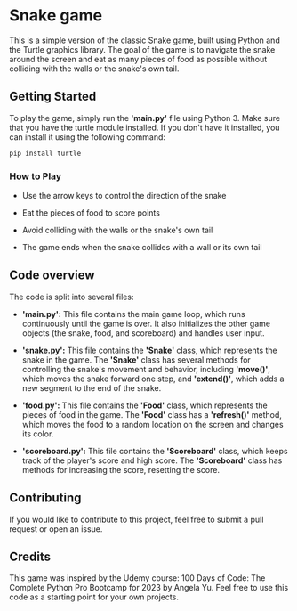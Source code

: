 # Snake game

This is a simple version of the classic Snake game, built using Python and the Turtle graphics library. The goal of the game is to navigate the snake around the screen and eat as many pieces of food as possible without colliding with the walls or the snake's own tail.

## Getting Started

To play the game, simply run the **'main.py'** file using Python 3. Make sure that you have the turtle module installed. If you don't have it installed, you can install it using the following command:

```python
pip install turtle
```

### How to Play

* Use the arrow keys to control the direction of the snake

* Eat the pieces of food to score points

* Avoid colliding with the walls or the snake's own tail

* The game ends when the snake collides with a wall or its own tail

## Code overview

The code is split into several files:

* **'main.py':**
This file contains the main game loop, which runs continuously until the game is over. It also initializes the other game objects (the snake, food, and scoreboard) and handles user input.

* **'snake.py':** 
This file contains the **'Snake'** class, which represents the snake in the game. The **'Snake'** class has several methods for controlling the snake's movement and behavior, including **'move()'**, which moves the snake forward one step, and **'extend()'**, which adds a new segment to the end of the snake.

* **'food.py':** 
This file contains the **'Food'** class, which represents the pieces of food in the game. The **'Food'** class has a **'refresh()'** method, which moves the food to a random location on the screen and changes its color.

* **'scoreboard.py':** 
This file contains the **'Scoreboard'** class, which keeps track of the player's score and high score. The **'Scoreboard'** class has methods for increasing the score, resetting the score.

## Contributing

If you would like to contribute to this project, feel free to submit a pull request or open an issue.

## Credits 

This game was inspired by the Udemy course: 100 Days of Code: The Complete Python Pro Bootcamp for 2023 by Angela Yu. Feel free to use this code as a starting point for your own projects.
